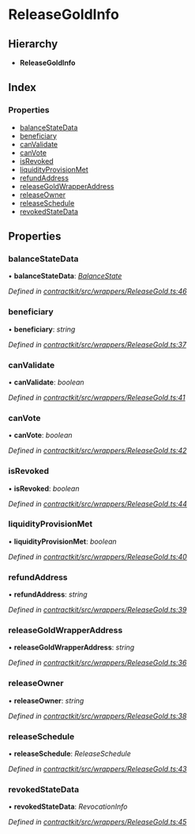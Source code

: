 # ReleaseGoldInfo

## Hierarchy

* **ReleaseGoldInfo**

## Index

### Properties

* [balanceStateData]()
* [beneficiary]()
* [canValidate]()
* [canVote]()
* [isRevoked]()
* [liquidityProvisionMet]()
* [refundAddress]()
* [releaseGoldWrapperAddress]()
* [releaseOwner]()
* [releaseSchedule]()
* [revokedStateData]()

## Properties

### balanceStateData

• **balanceStateData**: [_BalanceState_]()

_Defined in_ [_contractkit/src/wrappers/ReleaseGold.ts:46_](https://github.com/celo-org/celo-monorepo/blob/master/packages/contractkit/src/wrappers/ReleaseGold.ts#L46)

### beneficiary

• **beneficiary**: _string_

_Defined in_ [_contractkit/src/wrappers/ReleaseGold.ts:37_](https://github.com/celo-org/celo-monorepo/blob/master/packages/contractkit/src/wrappers/ReleaseGold.ts#L37)

### canValidate

• **canValidate**: _boolean_

_Defined in_ [_contractkit/src/wrappers/ReleaseGold.ts:41_](https://github.com/celo-org/celo-monorepo/blob/master/packages/contractkit/src/wrappers/ReleaseGold.ts#L41)

### canVote

• **canVote**: _boolean_

_Defined in_ [_contractkit/src/wrappers/ReleaseGold.ts:42_](https://github.com/celo-org/celo-monorepo/blob/master/packages/contractkit/src/wrappers/ReleaseGold.ts#L42)

### isRevoked

• **isRevoked**: _boolean_

_Defined in_ [_contractkit/src/wrappers/ReleaseGold.ts:44_](https://github.com/celo-org/celo-monorepo/blob/master/packages/contractkit/src/wrappers/ReleaseGold.ts#L44)

### liquidityProvisionMet

• **liquidityProvisionMet**: _boolean_

_Defined in_ [_contractkit/src/wrappers/ReleaseGold.ts:40_](https://github.com/celo-org/celo-monorepo/blob/master/packages/contractkit/src/wrappers/ReleaseGold.ts#L40)

### refundAddress

• **refundAddress**: _string_

_Defined in_ [_contractkit/src/wrappers/ReleaseGold.ts:39_](https://github.com/celo-org/celo-monorepo/blob/master/packages/contractkit/src/wrappers/ReleaseGold.ts#L39)

### releaseGoldWrapperAddress

• **releaseGoldWrapperAddress**: _string_

_Defined in_ [_contractkit/src/wrappers/ReleaseGold.ts:36_](https://github.com/celo-org/celo-monorepo/blob/master/packages/contractkit/src/wrappers/ReleaseGold.ts#L36)

### releaseOwner

• **releaseOwner**: _string_

_Defined in_ [_contractkit/src/wrappers/ReleaseGold.ts:38_](https://github.com/celo-org/celo-monorepo/blob/master/packages/contractkit/src/wrappers/ReleaseGold.ts#L38)

### releaseSchedule

• **releaseSchedule**: _ReleaseSchedule_

_Defined in_ [_contractkit/src/wrappers/ReleaseGold.ts:43_](https://github.com/celo-org/celo-monorepo/blob/master/packages/contractkit/src/wrappers/ReleaseGold.ts#L43)

### revokedStateData

• **revokedStateData**: _RevocationInfo_

_Defined in_ [_contractkit/src/wrappers/ReleaseGold.ts:45_](https://github.com/celo-org/celo-monorepo/blob/master/packages/contractkit/src/wrappers/ReleaseGold.ts#L45)

